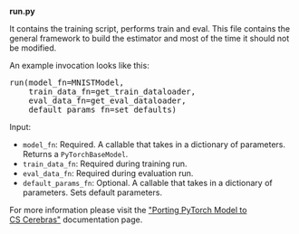 

     
**run.py**

It contains the training script, performs train and eval. This file contains the general framework to build the estimator and most of the time it should not be modified.

An example invocation looks like this:
<pre>
run(model_fn=MNISTModel,
    train_data_fn=get_train_dataloader,
    eval_data_fn=get_eval_dataloader,
    default_params_fn=set_defaults)
</pre>

Input:
* `model_fn`: Required. A callable that takes in a dictionary of parameters. Returns a `PyTorchBaseModel`.
* `train_data_fn`: Required during training run.
* `eval_data_fn`: Required during evaluation run.
* `default_params_fn`: Optional. A callable that takes in a dictionary of parameters. Sets default parameters.

For more information please visit the <a href="https://docs.cerebras.net/en/1.6.0/pytorch-docs/adapting-pytorch-to-cs.html" target="_blank">"Porting PyTorch Model to CS Cerebras"</a> documentation page.

